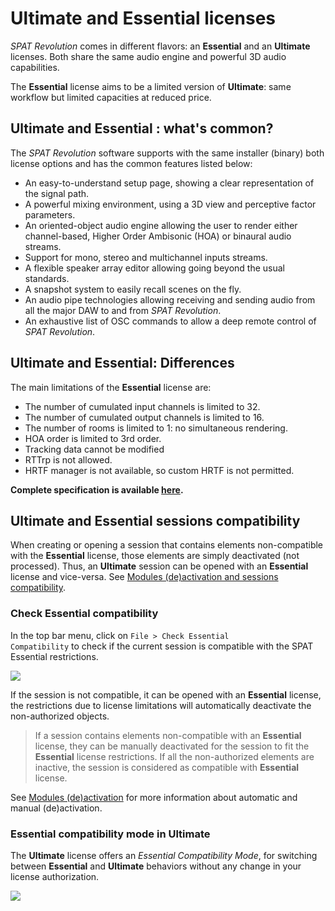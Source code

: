 # Ultimate and Essential licenses

_SPAT Revolution_ comes in different flavors: an **Essential** and an **Ultimate** licenses.
Both share the same audio engine and powerful 3D audio capabilities.

The **Essential** license aims to be a limited version of **Ultimate**: same workflow but limited capacities at reduced price.

## Ultimate and Essential : what's common?

The _SPAT Revolution_ software supports with the same installer (binary) both license options and has the common features listed below:

 - An easy-to-understand setup page, showing a clear representation of the signal path.
 - A powerful mixing environment, using a 3D view and perceptive factor parameters.
 - An oriented-object audio engine allowing the user to render either channel-based, Higher Order Ambisonic (HOA) or binaural audio streams.
 - Support for mono, stereo and multichannel inputs streams.
 - A flexible speaker array editor allowing going beyond the usual standards.
 - A snapshot system to easily recall scenes on the fly.
 - An audio pipe technologies allowing receiving and sending audio from all the major DAW to and from _SPAT Revolution_.
 - An exhaustive list of OSC commands to allow a deep remote control of _SPAT Revolution_.

<!-- TODO: update? -->

## Ultimate and Essential: Differences

The main limitations of the **Essential** license are:

 - The number of cumulated input channels is limited to 32.
 - The number of cumulated output channels is limited to 16.
 - The number of rooms is limited to 1: no simultaneous rendering.
- HOA order is limited to 3rd order.
 - Tracking data cannot be modified
 - RTTrp is not allowed.
 - HRTF manager is not available, so custom HRTF is not permitted.

 **Complete specification is available [here](https://www.flux.audio/project/spat-revolution/#specifications).**
<!-- TODO: update the complete spec -->

## Ultimate and Essential sessions compatibility

When creating or opening a session that contains elements non-compatible with the **Essential** license, those elements are simply deactivated (not processed).
Thus, an **Ultimate** session can be opened with an **Essential** license and vice-versa. See [Modules (de)activation and sessions compatibility](Spat_Environment_Modules_de_activation.md).

### Check Essential compatibility

In the top bar menu, click on <code>File > Check Essential Compatibility</code> to check if the current session is compatible with the SPAT Essential restrictions.

![](https://media.githubusercontent.com/media/FLUX-SE/doc_images/main/SpatR/Essential_Check_compatibility.png)

If the session is not compatible, it can be opened with an **Essential** license, the restrictions due to license limitations will automatically deactivate the non-authorized objects. 

> If a session contains elements non-compatible with an **Essential** license, they can be manually deactivated for the session to fit the **Essential** license restrictions. If all the non-authorized elements are inactive, the session is considered as compatible with **Essential** license.

See [Modules (de)activation](Spat_Environment_Modules_de_activation.md) for more information about automatic and manual (de)activation.

### Essential compatibility mode in Ultimate

The **Ultimate** license offers an _Essential Compatibility Mode_, for switching between **Essential** and **Ultimate** behaviors without any change in your license authorization.

![](https://media.githubusercontent.com/media/FLUX-SE/doc_images/main/SpatR/Essential_Compatibility_mode.png)

